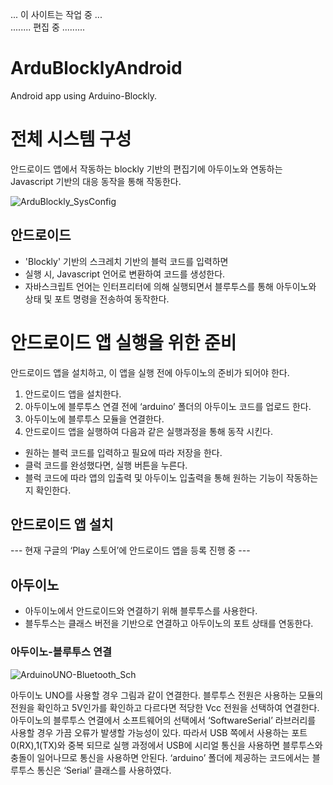 
 ... 이 사이트는 작업 중 ... 
<BR> ........ 편집 중 .........

# ArduBlocklyAndroid
Android app using Arduino-Blockly.



# 전체 시스템 구성

안드로이드 앱에서 작동하는 blockly 기반의 편집기에 아두이노와 연동하는 Javascript 기반의 대응 동작을 통해 작동한다.

![ArduBlockly_SysConfig](https://github.com/iblockly/ArduBlocklyAndroid/assets/160044072/f9204ce7-a21e-4e3c-8ff1-1af2e2717b5c)


## 안드로이드
- 'Blockly' 기반의 스크레치 기반의 블럭 코드를 입력하면
- 실행 시, Javascript 언어로 변환하여 코드를 생성한다.
- 자바스크립트 언어는 인터프리터에 의해 실행되면서 블루투스를 통해 아두이노와 상태 및 포트 명령을 전송하여 동작한다.

# 안드로이드 앱 실행을 위한 준비 
안드로이드 앱을 설치하고, 이 앱을 실행 전에 아두이노의 준비가 되어야 한다.
1. 안드로이드 앱을 설치한다. 
2. 아두이노에 블루투스 연결 전에 ‘arduino’ 폴더의 아두이노 코드를 업로드 한다.
3. 아두이노에 블루투스 모듈을 연결한다.
4. 안드로이드 앱을 실행하여 다음과 같은 실행과정을 통해 동작 시킨다.
- 원하는 블럭 코드를 입력하고 필요에 따라 저장을 한다.
- 클럭 코드를 완성했다면, 실행 버튼을 누른다.
- 블럭 코드에 따라 앱의 입출력 및 아두이노 입출력을 통해 원하는 기능이 작동하는지 확인한다.

## 안드로이드 앱 설치
--- 현재 구글의 ‘Play 스토어’에 안드로이드 앱을 등록 진행 중 ---

## 아두이노

- 아두이노에서 안드로이드와 연결하기 위해 블루투스를 사용한다. 
- 블두투스는 클래스 버전을 기반으로 연결하고 아두이노의 포트 상태를 연동한다.

### 아두이노-블루투스 연결

![ArduinoUNO-Bluetooth_Sch](https://github.com/iblockly/ArduBlocklyAndroid/assets/160044072/1f93ddc7-d7be-47df-a6eb-ad3d746f6047)


아두이노 UNO를 사용할 경우 그림과 같이 연결한다.  블루투스 전원은 사용하는 모듈의 전원을 확인하고 5V인가를 확인하고 다르다면 적당한 Vcc 전원을 선택하여 연결한다.
아두이노의 블루투스 연결에서 소프트웨어의 선택에서 ‘SoftwareSerial’ 라브러리를 사용할 경우 가끔 오류가 발생할 가능성이 있다. 따라서 USB 쪽에서 사용하는 포트0(RX),1(TX)와 중복 되므로 실행 과정에서 USB에 시리얼 통신을 사용하면 블루투스와 충돌이 일어나므로 통신을 사용하면 안된다. ‘arduino’ 폴더에 제공하는 코드에서는 블루투스 통신은 ‘Serial’ 클래스를 사용하였다.

